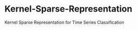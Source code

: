 Kernel-Sparse-Representation
============================

Kernel Sparse Representation for Time Series Classification
